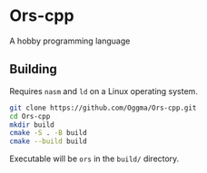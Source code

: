 # Ors-cpp
A hobby programming language

## Building

Requires `nasm` and `ld` on a Linux operating system.

```bash
git clone https://github.com/Oggma/Ors-cpp.git
cd Ors-cpp
mkdir build
cmake -S . -B build
cmake --build build
```

Executable will be `ors` in the `build/` directory.